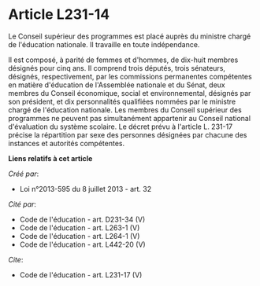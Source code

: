 # Article L231-14

Le Conseil supérieur des programmes est placé auprès du ministre chargé de l'éducation nationale. Il travaille en toute
indépendance. 

Il est composé, à parité de femmes et d'hommes, de dix-huit membres désignés pour cinq ans. Il comprend trois députés, trois
sénateurs, désignés, respectivement, par les commissions permanentes compétentes en matière d'éducation de l'Assemblée
nationale et du Sénat, deux membres du Conseil économique, social et environnemental, désignés par son président, et dix
personnalités qualifiées nommées par le ministre chargé de l'éducation nationale. Les membres du Conseil supérieur des
programmes ne peuvent pas simultanément appartenir au Conseil national d'évaluation du système scolaire. Le décret prévu à
l'article L. 231-17 précise la répartition par sexe des personnes désignées par chacune des instances et autorités
compétentes.

**Liens relatifs à cet article**

_Créé par_:

  - Loi n°2013-595 du 8 juillet 2013 - art. 32

_Cité par_:

  - Code de l'éducation - art. D231-34 (V)
  - Code de l'éducation - art. L263-1 (V)
  - Code de l'éducation - art. L264-1 (V)
  - Code de l'éducation - art. L442-20 (V)

_Cite_:

  - Code de l'éducation - art. L231-17 (V)
